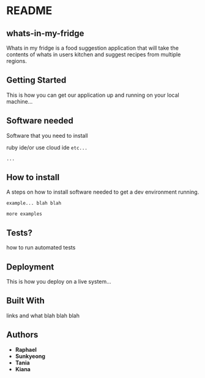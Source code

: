 # README
## whats-in-my-fridge

Whats in my fridge is a food suggestion application that will take the contents of whats in users kitchen and suggest recipes from multiple regions.

## Getting Started
This is how you can get our application up and running on your local machine...

## Software needed
Software that you need to install

ruby ide/or use cloud ide
`etc...`

`...`

## How to install
A steps on how to install software needed to get a dev environment running.

`example...
blah blah`

`more examples`

## Tests?
how to run automated tests

## Deployment
This is how you deploy on a live system...

## Built With
links and what blah blah blah

## Authors
* **Raphael** 
* **Sunkyeong** 
* **Tania** 
* **Kiana** 
